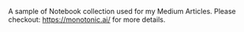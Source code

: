 A sample of Notebook collection used for my Medium Articles.
Please checkout: https://monotonic.ai/ for more details.
```